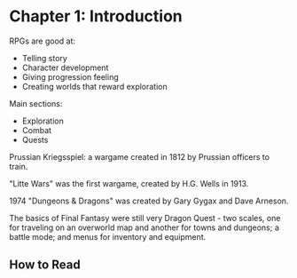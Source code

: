 # Chapter 1: Introduction

RPGs are good at:

- Telling story
- Character development
- Giving progression feeling
- Creating worlds that reward exploration

Main sections:

- Exploration
- Combat
- Quests

Prussian Kriegsspiel: a wargame created in 1812 by Prussian officers to train.

"Litte Wars" was the first wargame, created by H.G. Wells in 1913.

1974 "Dungeons & Dragons" was created by Gary Gygax and Dave Arneson.

The basics of Final Fantasy were still very Dragon Quest - two scales, one for traveling
on an overworld map and another for towns and dungeons; a battle mode; and menus for
inventory and equipment.

## How to Read
